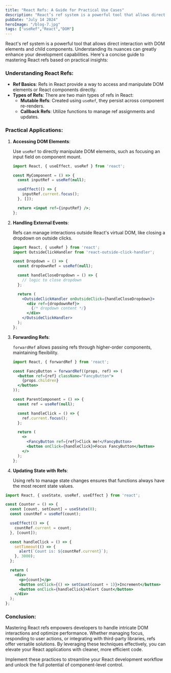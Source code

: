 ```yaml
---
title: "React Refs: A Guide for Practical Use Cases"
description: "React’s ref system is a powerful tool that allows direct interaction with DOM elements and child components."
pubDate: "July 14 2024"
heroImage: "/blog-7.jpg"
tags: ["useRef","React","DOM"]
---
```


React's ref system is a powerful tool that allows direct interaction with DOM elements and child components. Understanding its nuances can greatly enhance your development capabilities. Here's a concise guide to mastering React refs based on practical insights:

### Understanding React Refs:

- **Ref Basics**: Refs in React provide a way to access and manipulate DOM elements or React components directly.
- **Types of Refs**: There are two main types of refs in React:
    - **Mutable Refs**: Created using `useRef`, they persist across component re-renders.
    - **Callback Refs**: Utilize functions to manage ref assignments and updates.

### Practical Applications:

1. **Accessing DOM Elements**:
    
    Use `useRef` to directly manipulate DOM elements, such as focusing an input field on component mount.
    
    ```jsx
    import React, { useEffect, useRef } from 'react';
    
    const MyComponent = () => {
      const inputRef = useRef(null);
    
      useEffect(() => {
        inputRef.current.focus();
      }, []);
    
      return <input ref={inputRef} />;
    };
    
    ```
    
2. **Handling External Events**:
    
    Refs can manage interactions outside React's virtual DOM, like closing a dropdown on outside clicks.
    
    ```jsx
    import React, { useRef } from 'react';
    import OutsideClickHandler from 'react-outside-click-handler';
    
    const Dropdown = () => {
      const dropdownRef = useRef(null);
    
      const handleCloseDropdown = () => {
        // logic to close dropdown
      };
    
      return (
        <OutsideClickHandler onOutsideClick={handleCloseDropdown}>
          <div ref={dropdownRef}>
            {/* dropdown content */}
          </div>
        </OutsideClickHandler>
      );
    };
    
    ```
    
3. **Forwarding Refs**:
    
    `forwardRef` allows passing refs through higher-order components, maintaining flexibility.
    
    ```jsx
    import React, { forwardRef } from 'react';
    
    const FancyButton = forwardRef((props, ref) => (
      <button ref={ref} className="FancyButton">
        {props.children}
      </button>
    ));
    
    const ParentComponent = () => {
      const ref = useRef(null);
    
      const handleClick = () => {
        ref.current.focus();
      };
    
      return (
        <>
          <FancyButton ref={ref}>Click me!</FancyButton>
          <button onClick={handleClick}>Focus FancyButton</button>
        </>
      );
    };
    ```
    
4. **Updating State with Refs**:
    
    Using refs to manage state changes ensures that functions always have the most recent state values.
    

```jsx
import React, { useState, useRef, useEffect } from 'react';

const Counter = () => {
  const [count, setCount] = useState(0);
  const countRef = useRef(count);

  useEffect(() => {
    countRef.current = count;
  }, [count]);

  const handleClick = () => {
    setTimeout(() => {
      alert(`Count is: ${countRef.current}`);
    }, 3000);
  };

  return (
    <div>
      <p>{count}</p>
      <button onClick={() => setCount(count + 1)}>Increment</button>
      <button onClick={handleClick}>Alert Count</button>
    </div>
  );
};

```

### Conclusion:

Mastering React refs empowers developers to handle intricate DOM interactions and optimize performance. Whether managing focus, responding to user actions, or integrating with third-party libraries, refs offer versatile solutions. By leveraging these techniques effectively, you can elevate your React applications with cleaner, more efficient code.

Implement these practices to streamline your React development workflow and unlock the full potential of component-level control.